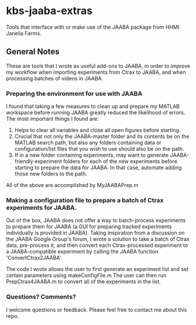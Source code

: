 # kbs-jaaba-extras
Tools that interface with or make use of the JAABA package from HHMI Janelia Farms. 

## General Notes
These are tools that I wrote as useful add-ons to JAABA, in order to improve my workflow when importing experiments 
from Ctrax to JAABA, and when processing batches of videos in JAABA.  

### Preparing the environment for use with JAABA
I found that taking a few measures to clean up and prepare my MATLAB workspace before running JAABA greatly 
reduced the likelihood of errors.  The most important things I found are: 

1. Helps to clear all variables and close all open figures before starting. 
2. Crucial that not only the JAABA-master folder and its contents be on the MATLAB search path, but also 
   any folders containing data or configuration/list files that you wish to use should also be on the path. 
3. If in a new folder containing experiments, may want to generate JAABA-friendly experiment folders for each of the 
   new experiments before starting to prepare the data for JAABA.  In that case, automate adding those new folders to the path.  

All of the above are accomplished by MyJAABAPrep.m

### Making a configuration file to prepare a batch of Ctrax experiments for JAABA. 
Out of the box, JAABA does not offer a way to batch-process experiments to prepare them for JAABA (a GUI for preparing tracked experiments individually is provided in JAABA).  Taking inspiration from a discussion on the JAABA Google Group's forum, I wrote a solution to take a batch of Ctrax data, pre-process it, and then convert each Ctrax-processed experiment to a JAABA-compatible experiment by calling the JAABA function 'ConvertCtrax2JAABA'.  

The code I wrote allows the user to first generate an experiment list and set certain parameters using makeConfigFile.m
The user can then run PrepCtrax4JAABA.m to convert all of the experiments in the list.  

### Questions?  Comments?
I welcome questions or feedback.  Please feel free to contact me about this repo.    

